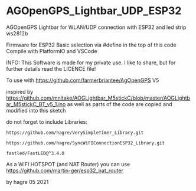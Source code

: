 # AGOpenGPS_Lightbar_UDP_ESP32

AGOpenGPS Lightbar for WLAN/UDP connection with ESP32 and led strip ws2812b

Firmware for ESP32
Basic selection via #define in the top of this code
Compile with PlatformIO and VSCode

INFO: This Software is made for my private use. I like to share, but for further details read the LICENCE file!


To use with https://github.com/farmerbriantee/AgOpenGPS V5

inspired by https://github.com/mnltake/AOGLightbar_M5stickC/blob/master/AOGLightbar_M5stickC_BT_v5_1.ino as well as parts of the code are copied and modified into this sketch

do not forget to include Libraries:

	https://github.com/hagre/VerySimpleTimer_Library.git

	https://github.com/hagre/SyncWiFIConnectionESP32_Library.git

	fastled/FastLED@^3.4.0



As a WiFI HOTSPOT  (and NAT Router) you can use 
https://github.com/martin-ger/esp32_nat_router



by hagre 
05 2021
